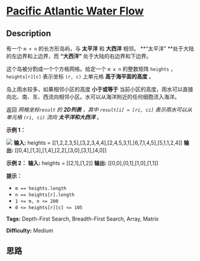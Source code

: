 # [Pacific Atlantic Water Flow][title]

## Description

有一个 `m × n` 的长方形岛屿，与 **太平洋** 和 **大西洋** 相邻。  **“太平洋”  **处于大陆的左边界和上边界，而
**“大西洋”** 处于大陆的右边界和下边界。

这个岛被分割成一个个方格网格。给定一个 `m x n` 的整数矩阵 `heights` ， `heights[r][c]` 表示坐标 `(r, c)`
上单元格 **高于海平面的高度** 。

岛上雨水较多，如果相邻小区的高度 **小于或等于** 当前小区的高度，雨水可以直接向北、南、东、西流向相邻小区。水可以从海洋附近的任何细胞流入海洋。

返回 _网格坐标`result` 的 **2D列表** ，其中 `result[i] = [ri, ci]` 表示雨水可以从单元格 `(ri, ci)`
流向 **太平洋和大西洋**_ 。



**示例 1：**

![](https://assets.leetcode.com/uploads/2021/06/08/waterflow-grid.jpg)
            **输入:** heights = [[1,2,2,3,5],[3,2,3,4,4],[2,4,5,3,1],[6,7,1,4,5],[5,1,1,2,4]]    **输出:** [[0,4],[1,3],[1,4],[2,2],[3,0],[3,1],[4,0]]    

**示例 2：**
            **输入:** heights = [[2,1],[1,2]]    **输出:** [[0,0],[0,1],[1,0],[1,1]]    



**提示：**

  * `m == heights.length`
  * `n == heights[r].length`
  * `1 <= m, n <= 200`
  * `0 <= heights[r][c] <= 105`


**Tags:** Depth-First Search, Breadth-First Search, Array, Matrix

**Difficulty:** Medium

## 思路

[title]: https://leetcode-cn.com/problems/pacific-atlantic-water-flow
